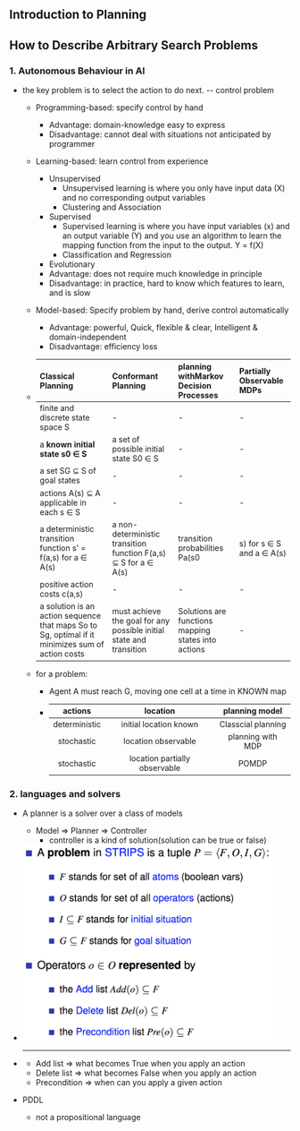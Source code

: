 ## Introduction to Planning
## How to Describe Arbitrary Search Problems

### 1. Autonomous Behaviour in AI

+ the key problem is to select the action to do next. -- control problem
  - Programming-based: specify control by hand
    - Advantage: domain-knowledge easy to express
    - Disadvantage: cannot deal with situations not anticipated by programmer
  - Learning-based: learn control from experience
    - Unsupervised  
      - Unsupervised learning is where you only have input data (X) and no corresponding output variables
      - Clustering and Association
    - Supervised
      - Supervised learning is where you have input variables (x) and an output variable (Y) and you use an algorithm to learn the mapping function from the input to the output. Y = f(X)
      - Classification and Regression
    - Evolutionary 
    - Advantage: does not require much knowledge in principle
    - Disadvantage: in practice, hard to know which features to learn, and is slow
 
  - Model-based: Specify problem by hand, derive control automatically
    - Advantage: powerful, Quick, flexible & clear, Intelligent & domain-independent
    - Disadvantage: efficiency loss
  - |Classical Planning| Conformant Planning | planning withMarkov Decision Processes| Partially Observable MDPs| 
    | ---|---|---|---|
    |finite and discrete state space S |-  |-  |- | 
    |a **known initial state s0 ∈ S** |a set of possible initial state S0 ∈ S  |- | -| -|
    |a set SG ⊆ S of goal states | -| -| -| -|
    |actions A(s) ⊆ A applicable in each s ∈ S | -| -| -| - |
    |a deterministic transition function s' = f(a,s) for a ∈ A(s) |a non-deterministic transition function F(a,s) ⊆ S for a ∈ A(s) |transition probabilities Pa(s0|s) for s ∈ S and a ∈ A(s) | -|- |
    |positive action costs c(a,s) | -|- |- |- |
    |a solution is an action sequence that maps So to Sg, optimal if it minimizes sum of action costs| must achieve the goal for any possible initial state and transition| Solutions are functions mapping states into actions| -| 
    
  - for a problem:
    - Agent A must reach G, moving one cell at a time in KNOWN map
    
    - | actions| location| planning model|
      |:---:|:---:|:---:|
      |deterministic| initial location known| Classcial planning|
      |stochastic| location observable| planning with MDP|
      |stochastic| location partially observable| POMDP|

### 2. languages and solvers
+ A planner is a solver over a class of models
  - Model => Planner => Controller
    - controller is a kind of solution(solution can be true or false)
+ <img src="https://github.com/Fannibals/S2/blob/master/pic/STRIPS.png" width = 450 height = 350>
+ ---
  - Add list => what becomes True when you apply an action
  - Delete list => what becomes False when you apply an action
  - Precondition => when can you apply a given action
  
+ PDDL 
  - not a propositional language

